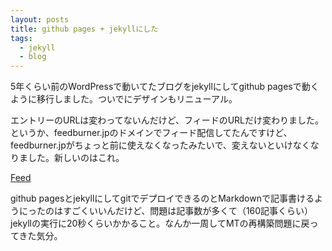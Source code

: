```yaml
---
layout: posts
title: github pages + jekyllにした
tags: 
  - jekyll
  - blog
---
```


5年くらい前のWordPressで動いてたブログをjekyllにしてgithub pagesで動くように移行しました。ついでにデザインもリニューアル。

エントリーのURLは変わってないんだけど、フィードのURLだけ変わりました。というか、feedburner.jpのドメインでフィード配信してたんですけど、feedburner.jpがちょっと前に使えなくなったみたいで、変えないといけなくなりました。新しいのはこれ。

[Feed](http://webtech-walker.com/atom.xml)

github pagesとjekyllにしてgitでデプロイできるのとMarkdownで記事書けるようにったのはすごくいいんだけど、問題は記事数が多くて（160記事くらい）jekyllの実行に20秒くらいかかること。なんか一周してMTの再構築問題に戻ってきた気分。
